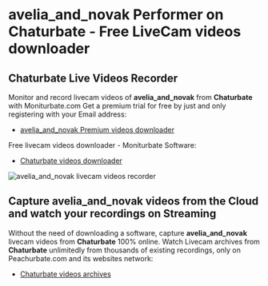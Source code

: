 # avelia_and_novak Performer on Chaturbate - Free LiveCam videos downloader

## Chaturbate Live Videos Recorder

Monitor and record livecam videos of **avelia_and_novak** from **Chaturbate** with Moniturbate.com
Get a premium trial for free by just and only registering with your Email address:
* [avelia_and_novak Premium videos downloader](https://moniturbate.com/request-demo-licence-key.html)

Free livecam videos downloader - Moniturbate Software:
* [Chaturbate videos downloader](https://moniturbate.com/moniturbate-download-software.html)

![avelia_and_novak livecam videos recorder](https://peachurnet.com/templates/moniturbate-software.png)


## Capture avelia_and_novak videos from the Cloud and watch your recordings on Streaming

Without the need of downloading a software, capture **avelia_and_novak** livecam videos from **Chaturbate** 100% online.
Watch Livecam archives from **Chaturbate** unlimitedly from thousands of existing recordings, only on Peachurbate.com and its websites network:
* [Chaturbate videos archives](https://peachurnet.com/)